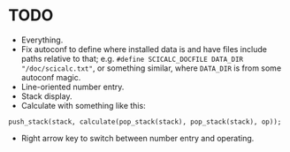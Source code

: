 # TODO

- Everything.
- Fix autoconf to define where installed data is and have files include paths
  relative to that; e.g. `#define SCICALC_DOCFILE DATA_DIR "/doc/scicalc.txt"`,
  or something similar, where `DATA_DIR` is from some autoconf magic.
- Line-oriented number entry.
- Stack display.
- Calculate with something like this:
```
push_stack(stack, calculate(pop_stack(stack), pop_stack(stack), op));
```
- Right arrow key to switch between number entry and operating.

